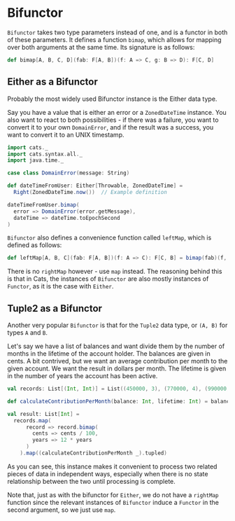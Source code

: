 # Bifunctor

`Bifunctor` takes two type parameters instead of one, and is a functor in both
of these parameters. It defines a function `bimap`, which allows for mapping over both
arguments at the same time. Its signature is as follows:

```scala
def bimap[A, B, C, D](fab: F[A, B])(f: A => C, g: B => D): F[C, D]
```

## Either as a Bifunctor

Probably the most widely used Bifunctor instance is the Either data type.

Say you have a value that is either an error or a `ZonedDateTime` instance.
You also want to react to both possibilities - if there was a failure, you want to
convert it to your own `DomainError`, and if the result was a success, you want to
convert it to an UNIX timestamp.

```scala mdoc:silent
import cats._
import cats.syntax.all._
import java.time._

case class DomainError(message: String)

def dateTimeFromUser: Either[Throwable, ZonedDateTime] = 
  Right(ZonedDateTime.now())  // Example definition
```

```scala mdoc
dateTimeFromUser.bimap(
  error => DomainError(error.getMessage),
  dateTime => dateTime.toEpochSecond
)
```

`Bifunctor` also defines a convenience function called `leftMap`, which is defined as follows:

```scala
def leftMap[A, B, C](fab: F[A, B])(f: A => C): F[C, B] = bimap(fab)(f, identity)
```

There is no `rightMap` however - use `map` instead. The reasoning behind this is that in Cats, the instances of
`Bifunctor` are also mostly instances of `Functor`, as it is the case with `Either`.

## Tuple2 as a Bifunctor

Another very popular `Bifunctor` is that for the `Tuple2` data type, or `(A, B)` for types `A` and `B`.

Let's say we have a list of balances and want divide them by the number of months in the lifetime of the account holder. The balances are given in cents.
A bit contrived, but we want an average contribution per month to the given account. We want the result in dollars per month. The lifetime is given in the number of years the account has been active.

```scala mdoc
val records: List[(Int, Int)] = List((450000, 3), (770000, 4), (990000, 2), (2100, 4), (43300, 3))

def calculateContributionPerMonth(balance: Int, lifetime: Int) = balance / lifetime

val result: List[Int] =
  records.map(
      record => record.bimap(
        cents => cents / 100,
        years => 12 * years
      )
    ).map((calculateContributionPerMonth _).tupled)
```

As you can see, this instance makes it convenient to process two related pieces of data in independent ways, especially when there is no state relationship between the two until processing is complete.

Note that, just as with the bifunctor for `Either`, we do not have a `rightMap` function since the relevant instances of `Bifunctor` induce a `Functor` in the second argument, so we just use `map`.
